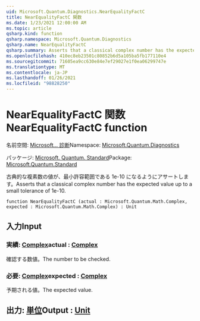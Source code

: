 ```yaml
---
uid: Microsoft.Quantum.Diagnostics.NearEqualityFactC
title: NearEqualityFactC 関数
ms.date: 1/23/2021 12:00:00 AM
ms.topic: article
qsharp.kind: function
qsharp.namespace: Microsoft.Quantum.Diagnostics
qsharp.name: NearEqualityFactC
qsharp.summary: Asserts that a classical complex number has the expected value up to a small tolerance of 1e-10.
ms.openlocfilehash: 410ec8eb23501c80852b6d5a105ba5fb177110e4
ms.sourcegitcommit: 71605ea9cc630e84e7ef29027e1f0ea06299747e
ms.translationtype: MT
ms.contentlocale: ja-JP
ms.lasthandoff: 01/26/2021
ms.locfileid: "98828250"
---
```

# <a name="nearequalityfactc-function"></a><span data-ttu-id="83043-102">NearEqualityFactC 関数</span><span class="sxs-lookup"><span data-stu-id="83043-102">NearEqualityFactC function</span></span>

<span data-ttu-id="83043-103">名前空間: [Microsoft... 診断](xref:Microsoft.Quantum.Diagnostics)</span><span class="sxs-lookup"><span data-stu-id="83043-103">Namespace: [Microsoft.Quantum.Diagnostics](xref:Microsoft.Quantum.Diagnostics)</span></span>

<span data-ttu-id="83043-104">パッケージ: [Microsoft. Quantum. Standard](https://nuget.org/packages/Microsoft.Quantum.Standard)</span><span class="sxs-lookup"><span data-stu-id="83043-104">Package: [Microsoft.Quantum.Standard](https://nuget.org/packages/Microsoft.Quantum.Standard)</span></span>


<span data-ttu-id="83043-105">古典的な複素数の値が、最小許容範囲である 1e-10 になるようにアサートします。</span><span class="sxs-lookup"><span data-stu-id="83043-105">Asserts that a classical complex number has the expected value up to a small tolerance of 1e-10.</span></span>

```qsharp
function NearEqualityFactC (actual : Microsoft.Quantum.Math.Complex, expected : Microsoft.Quantum.Math.Complex) : Unit
```


## <a name="input"></a><span data-ttu-id="83043-106">入力</span><span class="sxs-lookup"><span data-stu-id="83043-106">Input</span></span>

### <a name="actual--complex"></a><span data-ttu-id="83043-107">実績: [Complex](xref:Microsoft.Quantum.Math.Complex)</span><span class="sxs-lookup"><span data-stu-id="83043-107">actual : [Complex](xref:Microsoft.Quantum.Math.Complex)</span></span>

<span data-ttu-id="83043-108">確認する数値。</span><span class="sxs-lookup"><span data-stu-id="83043-108">The number to be checked.</span></span>


### <a name="expected--complex"></a><span data-ttu-id="83043-109">必要: [Complex](xref:Microsoft.Quantum.Math.Complex)</span><span class="sxs-lookup"><span data-stu-id="83043-109">expected : [Complex](xref:Microsoft.Quantum.Math.Complex)</span></span>

<span data-ttu-id="83043-110">予期される値。</span><span class="sxs-lookup"><span data-stu-id="83043-110">The expected value.</span></span>



## <a name="output--unit"></a><span data-ttu-id="83043-111">出力: [単位](xref:microsoft.quantum.lang-ref.unit)</span><span class="sxs-lookup"><span data-stu-id="83043-111">Output : [Unit](xref:microsoft.quantum.lang-ref.unit)</span></span>

